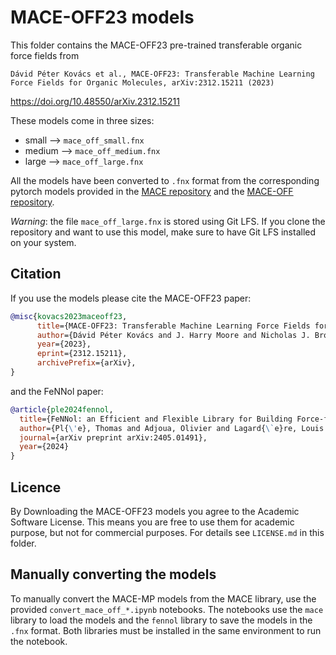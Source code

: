 # MACE-OFF23 models

This folder contains the MACE-OFF23 pre-trained transferable organic force fields from 

    Dávid Péter Kovács et al., MACE-OFF23: Transferable Machine Learning Force Fields for Organic Molecules, arXiv:2312.15211 (2023)

https://doi.org/10.48550/arXiv.2312.15211

These models come in three sizes:
 - small --> `mace_off_small.fnx`
 - medium --> `mace_off_medium.fnx`
 - large --> `mace_off_large.fnx`

All the models have been converted to `.fnx` format from the corresponding pytorch models provided in the [MACE repository](https://github.com/ACEsuit/mace) and the [MACE-OFF repository](https://github.com/ACEsuit/mace-off).

*Warning*: the file `mace_off_large.fnx` is stored using Git LFS. If you clone the repository and want to use this model, make sure to have Git LFS installed on your system.

## Citation

If you use the models please cite the MACE-OFF23 paper:

```bib
@misc{kovacs2023maceoff23,
      title={MACE-OFF23: Transferable Machine Learning Force Fields for Organic Molecules}, 
      author={Dávid Péter Kovács and J. Harry Moore and Nicholas J. Browning and Ilyes Batatia and Joshua T. Horton and Venkat Kapil and William C. Witt and Ioan-Bogdan Magdău and Daniel J. Cole and Gábor Csányi},
      year={2023},
      eprint={2312.15211},
      archivePrefix={arXiv},
}
```

and the FeNNol paper:

```bib
@article{ple2024fennol,
  title={FeNNol: an Efficient and Flexible Library for Building Force-field-enhanced Neural Network Potentials},
  author={Pl{\'e}, Thomas and Adjoua, Olivier and Lagard{\`e}re, Louis and Piquemal, Jean-Philip},
  journal={arXiv preprint arXiv:2405.01491},
  year={2024}
}
```

## Licence
By Downloading the MACE-OFF23 models you agree to the Academic Software License. This means you are free to use them for academic purpose, but not for commercial purposes. For details see `LICENSE.md` in this folder.

## Manually converting the models
To manually convert the MACE-MP models from the MACE library, use the provided `convert_mace_off_*.ipynb` notebooks. The notebooks use the `mace` library to load the models and the `fennol` library to save the models in the `.fnx` format. Both libraries must be installed in the same environment to run the notebook.
